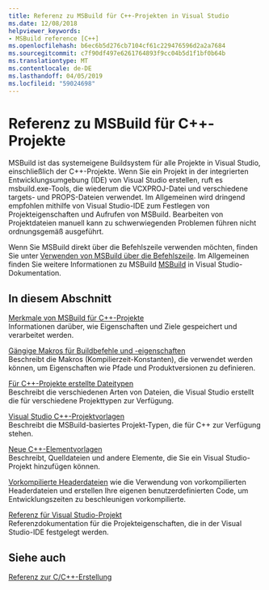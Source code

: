 ```yaml
---
title: Referenz zu MSBuild für C++-Projekten in Visual Studio
ms.date: 12/08/2018
helpviewer_keywords:
- MSBuild reference [C++]
ms.openlocfilehash: b6ec6b5d276cb7104cf61c229476596d2a2a7684
ms.sourcegitcommit: c7f90df497e6261764893f9cc04b5d1f1bf0b64b
ms.translationtype: MT
ms.contentlocale: de-DE
ms.lasthandoff: 04/05/2019
ms.locfileid: "59024698"
---
```

# <a name="msbuild-reference-for-c-projects"></a>Referenz zu MSBuild für C++-Projekte

MSBuild ist das systemeigene Buildsystem für alle Projekte in Visual Studio, einschließlich der C++-Projekte. Wenn Sie ein Projekt in der integrierten Entwicklungsumgebung (IDE) von Visual Studio erstellen, ruft es msbuild.exe-Tools, die wiederum die VCXPROJ-Datei und verschiedene targets- und PROPS-Dateien verwendet. Im Allgemeinen wird dringend empfohlen mithilfe von Visual Studio-IDE zum Festlegen von Projekteigenschaften und Aufrufen von MSBuild. Bearbeiten von Projektdateien manuell kann zu schwerwiegenden Problemen führen nicht ordnungsgemäß ausgeführt.

Wenn Sie MSBuild direkt über die Befehlszeile verwenden möchten, finden Sie unter [Verwenden von MSBuild über die Befehlszeile](../msbuild-visual-cpp.md). Im Allgemeinen finden Sie weitere Informationen zu MSBuild [MSBuild](/visualstudio/msbuild/msbuild) in Visual Studio-Dokumentation.

## <a name="in-this-section"></a>In diesem Abschnitt

[Merkmale von MSBuild für C++-Projekte](msbuild-visual-cpp-overview.md)<br/>
Informationen darüber, wie Eigenschaften und Ziele gespeichert und verarbeitet werden.

[Gängige Makros für Buildbefehle und -eigenschaften](common-macros-for-build-commands-and-properties.md)<br/>
Beschreibt die Makros (Kompilierzeit-Konstanten), die verwendet werden können, um Eigenschaften wie Pfade und Produktversionen zu definieren.

[Für C++-Projekte erstellte Dateitypen](file-types-created-for-visual-cpp-projects.md)<br/>
Beschreibt die verschiedenen Arten von Dateien, die Visual Studio erstellt die für verschiedene Projekttypen zur Verfügung.

[Visual Studio C++-Projektvorlagen](visual-cpp-project-types.md)<br>
Beschreibt die MSBuild-basiertes Projekt-Typen, die für C++ zur Verfügung stehen.

[Neue C++-Elementvorlagen](using-visual-cpp-add-new-item-templates.md)<br>
Beschreibt, Quelldateien und andere Elemente, die Sie ein Visual Studio-Projekt hinzufügen können.

[Vorkompilierte Headerdateien](../creating-precompiled-header-files.md) wie die Verwendung von vorkompilierten Headerdateien und erstellen Ihre eigenen benutzerdefinierten Code, um Entwicklungszeiten zu beschleunigen vorkompilierte.

[Referenz für Visual Studio-Projekt](property-pages-visual-cpp.md)<br/>
Referenzdokumentation für die Projekteigenschaften, die in der Visual Studio-IDE festgelegt werden.

## <a name="see-also"></a>Siehe auch

[Referenz zur C/C++-Erstellung](c-cpp-building-reference.md)